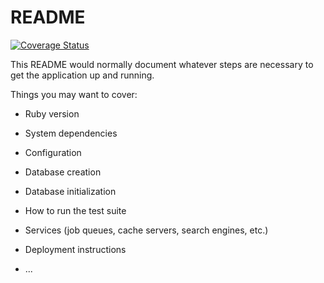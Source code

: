 # README

[![Coverage Status](https://coveralls.io/repos/github/to0526/kakeibo/badge.svg)](https://coveralls.io/github/to0526/kakeibo)

This README would normally document whatever steps are necessary to get the
application up and running.

Things you may want to cover:

* Ruby version

* System dependencies

* Configuration

* Database creation

* Database initialization

* How to run the test suite

* Services (job queues, cache servers, search engines, etc.)

* Deployment instructions

* ...
